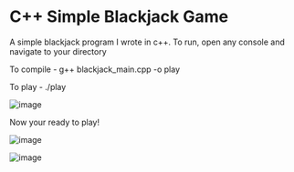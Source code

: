 # C++ Simple Blackjack Game


A simple blackjack program I wrote in c++. To run, open any console and navigate to your directory

To compile - g++ blackjack_main.cpp -o play


To play - ./play

![image](https://user-images.githubusercontent.com/98128501/172441160-d8163bbb-9ba6-42b1-b9e3-89d6bca7c8b8.png)

Now your ready to play!

![image](https://user-images.githubusercontent.com/98128501/172441451-debfd401-82e3-4049-bf1d-b619b77c2da7.png)

![image](https://user-images.githubusercontent.com/98128501/172441609-34a60fa8-c185-4b0b-87ac-035debbb4c78.png)


<click enter if program ever halts>

